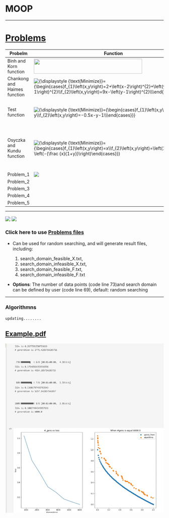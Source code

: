 # MOOP




----
# [Problems](https://en.wikipedia.org/wiki/Test_functions_for_optimization)
  



| Probelm | Function | Constarints | 
| --- | --- | ---| 
| Binh and Korn function | <img src="https://wikimedia.org/api/rest_v1/media/math/render/svg/9aa4f87d1b4fc51d737a1b704b439c21524880b3" class="mwe-math-fallback-image-inline" aria-hidden="true" style="vertical-align: -2.505ex; width:45.023ex; height:6.176ex;">  |   <img src="https://wikimedia.org/api/rest_v1/media/math/render/svg/dcf4d0ed143bf25faa633f16bb8b7e12b9c46456" class="mwe-math-fallback-image-inline" aria-hidden="true" style="vertical-align: -2.671ex; width:44.813ex; height:6.509ex;">| 
| Chankong and Haimes function | <img src="https://wikimedia.org/api/rest_v1/media/math/render/svg/02e80c4945529ec09f3af1a6ad50316fc3432958" class="mwe-math-fallback-image-inline" aria-hidden="true" style="vertical-align: -2.671ex; width:49.026ex; height:6.509ex;" alt="{\displaystyle {\text{Minimize}}={\begin{cases}f_{1}\left(x,y\right)=2+\left(x-2\right)^{2}+\left(y-1\right)^{2}\\f_{2}\left(x,y\right)=9x-\left(y-1\right)^{2}\\\end{cases}}}"> |<img src="https://wikimedia.org/api/rest_v1/media/math/render/svg/b58aa032dc58ef5662d175fba627d111aed9e088" class="mwe-math-fallback-image-inline" aria-hidden="true" style="vertical-align: -2.505ex; width:35.599ex; height:6.176ex;" alt="{\displaystyle {\text{s.t.}}={\begin{cases}g_{1}\left(x,y\right)=x^{2}+y^{2}\leq 225\\g_{2}\left(x,y\right)=x-3y+10\leq 0\\\end{cases}}}">|
|Test function|<img src="https://wikimedia.org/api/rest_v1/media/math/render/svg/9c96e6f33f22f37f529ffe93914807349fa3b282" class="mwe-math-fallback-image-inline" aria-hidden="true" style="vertical-align: -2.505ex; width:40.073ex; height:6.176ex;" alt="{\displaystyle {\text{Minimize}}={\begin{cases}f_{1}\left(x,y\right)=x^{2}-y\\f_{2}\left(x,y\right)=-0.5x-y-1\\\end{cases}}}">|<img src="https://wikimedia.org/api/rest_v1/media/math/render/svg/291ff07f4dc4fd50cca9e599d67250438681663f" class="mwe-math-fallback-image-inline" aria-hidden="true" style="vertical-align: -3.756ex; margin-bottom: -0.248ex; width:38.378ex; height:9.176ex;" alt="{\displaystyle {\text{s.t.}}={\begin{cases}g_{1}\left(x,y\right)=6.5-{\frac {x}{6}}-y\geq 0\\g_{2}\left(x,y\right)=7.5-0.5x-y\geq 0\\g_{3}\left(x,y\right)=30-5x-y\geq 0\\\end{cases}}}">|
|Osyczka and Kundu function|<img src="https://wikimedia.org/api/rest_v1/media/math/render/svg/1b323f84528593a2e74aedde4d0feded35ff7355" class="mwe-math-fallback-image-inline" aria-hidden="true" style="vertical-align: -3.171ex; width:45.34ex; height:7.509ex;" alt="{\displaystyle {\text{Minimize}}={\begin{cases}f_{1}\left(x,y\right)=x\\f_{2}\left(x,y\right)=\left(1+y\right)\exp \left(-{\frac {x}{1+y}}\right)\end{cases}}}">|<img src="https://wikimedia.org/api/rest_v1/media/math/render/svg/3eacb31aceceeeca8d22d7d9d580ec42eea0c5c9" class="mwe-math-fallback-image-inline" aria-hidden="true" style="vertical-align: -4.171ex; width:43.183ex; height:9.509ex;" alt="{\displaystyle {\text{s.t.}}={\begin{cases}g_{1}\left(x,y\right)={\frac {f_{2}\left(x,y\right)}{0.858\exp \left(-0.541f_{1}\left(x,y\right)\right)}}\geq 1\\g_{2}\left(x,y\right)={\frac {f_{2}\left(x,y\right)}{0.728\exp \left(-0.295f_{1}\left(x,y\right)\right)}}\geq 1\end{cases}}}">|
|Problem_1|<img style="transform: translateY(0.1em); background: white;" src="https://render.githubusercontent.com/render/math?math=%5Ctext%7BMinimize%7D%0A%5Cbegin%7Bcases%7D%0Af_%7B1%7D%5Cleft(x%2Cy%2Cz%5Cright)%3D%7Bx%5E3%2By%2Bz%20%7D%5C%5C%0Af_%7B2%7D%5Cleft(x%2Cy%2Cz%5Cright)%20%3D%20%5Cfrac%7Bx%5E2-y%7D%7B4%7D%2B5z%20%5C%5C%0Af_%7B2%7D%5Cleft(x%2Cy%2Cz%5Cright)%20%3D%209%20%2B%20%5Cleft(x%2By%5Cright)%5E2%20%2B%20%5Cleft(y-z%5Cright)%5E2%20%5C%5C%0A%5Cend%7Bcases%7D">|<img style="transform: translateY(0.1em); background: white;" src="https://render.githubusercontent.com/render/math?math=%5Ctext%7Bs.t.%7D%0A%5Cbegin%7Bcases%7D%0Ag_%7B1%7D%5Cleft(x%2Cy%5Cright)%3D%7Bx-3%2By%5E2%2Bz%20%7D%5C%5C%0Ag_%7B2%7D%5Cleft(x%2Cy%2Cz%5Cright)%20%3D%20y%5E2%20%2B%20z%20-x%5E4%3C5%5C%5C%0Ag_%7B2%7D%5Cleft(x%2Cy%2Cz%5Cright)%20%3D%20z%5E3%20%2B%20%5Cfrac%7By%5E2%7D%7B2%7D%3E-6%5C%5C%0A%5Cend%7Bcases%7D">|
|Problem_2|||
|Problem_3|||
|Problem_4| ||
|Problem_5|||

----
<!-- $
\text{Minimize}
\begin{cases}
f_{1}\left(x,y,z\right)={x^3+y+z }\\
f_{2}\left(x,y,z\right) = \frac{x^2-y}{4}+5z \\
f_{2}\left(x,y,z\right) = 9 + \left(x+y\right)^2 + \left(y-z\right)^2 \\
\end{cases}
$ --> <img style="transform: translateY(0.1em); background: white;" src="https://render.githubusercontent.com/render/math?math=%5Ctext%7BMinimize%7D%0A%5Cbegin%7Bcases%7D%0Af_%7B1%7D%5Cleft(x%2Cy%2Cz%5Cright)%3D%7Bx%5E3%2By%2Bz%20%7D%5C%5C%0Af_%7B2%7D%5Cleft(x%2Cy%2Cz%5Cright)%20%3D%20%5Cfrac%7Bx%5E2-y%7D%7B4%7D%2B5z%20%5C%5C%0Af_%7B2%7D%5Cleft(x%2Cy%2Cz%5Cright)%20%3D%209%20%2B%20%5Cleft(x%2By%5Cright)%5E2%20%2B%20%5Cleft(y-z%5Cright)%5E2%20%5C%5C%0A%5Cend%7Bcases%7D">

<!-- $
\text{s.t.}
\begin{cases}
g_{1}\left(x,y\right)={x-3+y^2+z }\\
g_{2}\left(x,y,z\right) = y^2 + z -x^4<5\\
g_{2}\left(x,y,z\right) = z^3 + \frac{y^2}{2}>-6\\
\end{cases}
$ --> <img style="transform: translateY(0.1em); background: white;" src="https://render.githubusercontent.com/render/math?math=%5Ctext%7Bs.t.%7D%0A%5Cbegin%7Bcases%7D%0Ag_%7B1%7D%5Cleft(x%2Cy%5Cright)%3D%7Bx-3%2By%5E2%2Bz%20%7D%5C%5C%0Ag_%7B2%7D%5Cleft(x%2Cy%2Cz%5Cright)%20%3D%20y%5E2%20%2B%20z%20-x%5E4%3C5%5C%5C%0Ag_%7B2%7D%5Cleft(x%2Cy%2Cz%5Cright)%20%3D%20z%5E3%20%2B%20%5Cfrac%7By%5E2%7D%7B2%7D%3E-6%5C%5C%0A%5Cend%7Bcases%7D">



### Click here to use [Problems files](https://github.com/wuyoscar/MOOP/tree/master/Loop%20files/problems)
   - Can be used for random searching, and will generate result files, including:
      1. search_domain_feasible_X.txt, 
      2. search_domain_infeasible_X.txt, 
      3. search_domain_feasible_F.txt, 
      4. search_domain_infeasible_F.txt

   - **Options**: The number of data points (code line 73)and search domain can be defined by user (code line 69), default: random searching

----
### Algorithmns





```
updating........
```

## [Example.pdf](https://github.com/wuyoscar/MOOP/blob/master/examples.ipynb)
<img src="others/images/example_fig.jpg">

